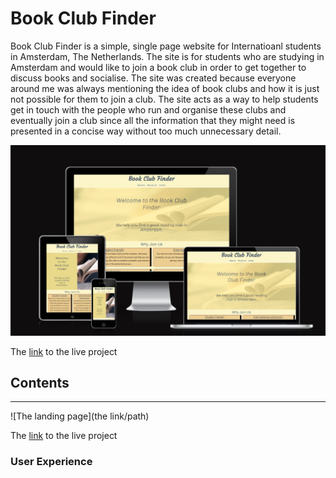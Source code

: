 # Book Club Finder

Book Club Finder is a simple, single page website for Internatioanl students in Amsterdam, The Netherlands. The site is for students who are studying in Amsterdam and would like to join a book club in order to get together to discuss books and socialise. The site was created because everyone around me was always mentioning the idea of book clubs and how it is just not possible for them to join a club. The site acts as a way to help students get in touch with the people who run and organise these clubs and eventually join a club since all the information that they might need is presented in a concise way without too much unnecessary detail. 

![The landing page on different devices](/Main%20page%20on%20different%20devices.png)

The [link](https://arckp98.github.io/Book_club/) to the live project 

## Contents
<hr>

![The landing page](the link/path)

The [link](link.com) to the live project 

### User Experience
